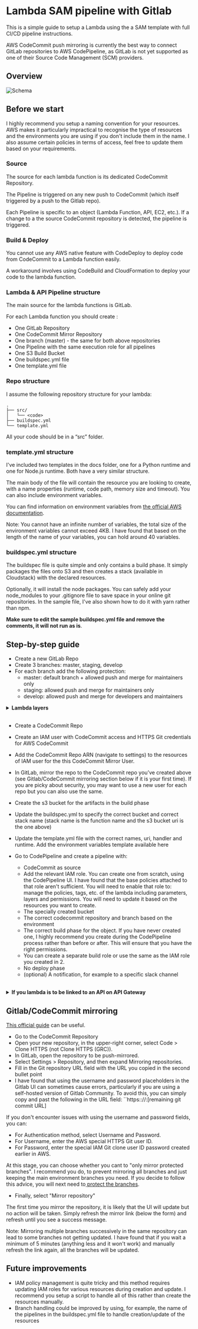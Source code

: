 # Lambda SAM pipeline with Gitlab 

This is a simple guide to setup a Lambda using the a SAM template with full CI/CD pipeline instructions.

AWS CodeCommit push mirroring is currently the best way to connect GitLab repositories to AWS CodePipeline, as GitLab is not yet supported as one of their Source Code Management (SCM) providers.

## Overview

![Schema](./docs/schema.png)

## Before we start

I highly recommend you setup a naming convention for your resources. AWS makes it particularly impractical to recognise the type of resources and the environments you are using if you don't include them in the name.
I also assume certain policies in terms of access, feel free to update them based on your requirements.

### Source
The source for each lambda function is its dedicated CodeCommit Repository.

The Pipeline is triggered on any new push to CodeCommit (which itself triggered by a push to the Gitlab repo).

Each Pipeline is specific to an object (Lambda Function, API, EC2, etc.). If a change to a the source CodeCommit repository is detected, the pipeline is triggered.

### Build & Deploy
You cannot use any AWS native feature with CodeDeploy to deploy code from CodeCommit to a Lambda function easily.

A workaround involves using CodeBuild and CloudFormation to deploy your code to the lambda function.

### Lambda & API Pipeline structure
The main source for the lambda functions is GitLab. 

For each Lambda function you should create : 

- One GitLab Repository
- One CodeCommit Mirror Repository
- One branch (master) - the same for both above repositories
- One Pipeline with the same execution role for all pipelines
- One S3 Build Bucket
- One buildspec.yml file
- One template.yml file

### Repo structure

I assume the following repository structure for your lambda:

```
.
├── src/
│   └── <code>
├── buildspec.yml
└── template.yml
```

All your code should be in a “src” folder.

### template.yml structure

I've included two templates in the docs folder, one for a Python runtime and one for Node.js runtime. Both have a very similar structure. 

The main body of the file will contain the resource you are looking to create, with a name properties (runtime, code path, memory size and timeout). You can also include environment variables. 

You can find information on environment variables from [the official AWS documentation](https://docs.aws.amazon.com/lambda/latest/dg/configuration-envvars.html).

Note: You cannot have an infinite number of variables, the total size of the environment variables cannot exceed 4KB. I have found that based on the length of the name of your variables, you can hold around 40 variables. 

### buildspec.yml structure

The buildspec file is quite simple and only contains a build phase. It simply packages the files onto S3 and then creates a stack (available in Cloudstack) with the declared resources.

Optionally, it will install the node packages. You can safely add your node_modules to your .gitignore file to save space in your online git repositories. In the sample file, I've also shown how to do it with yarn rather than npm. 

**Make sure to edit the sample buildspec.yml file and remove the comments, it will not run as is**.


## Step-by-step guide

- Create a new GitLab Repo
- Create 3 branches: master, staging, develop
- For each branch add the following protection:
  - master: default branch + allowed push and merge for maintainers only
  - staging: allowed push and merge for maintainers only
  - develop:  allowed push and merge for developers and maintainers

<details>
<summary> <b>Lambda layers</b> </summary>
If you lambda uses layers (i.e. python libraries), you’ll have to create them manually and add their ARN like in the template above. Follow this guide for creating layers: https://www.kipi.bi/post/creating-an-aws-lambda-layer  ( pip3 install -r requirements.txt -t  ./). MAKE SURE TO ZIP THE PYTHON FOLDER WITH ITS CONTENTS, NOT JUST THE CONTENTS AS INDICATED IN THE GUIDE. YES, THEY’RE IDIOTS… For layers above 50MB, upload it to avumilambdalayers bucket and upload it from s3. BEWARE: The total size of the 5 maximum layers is 250MB. 
</details>

<br/>

- Create a CodeCommit Repo
- Create an IAM user with CodeCommit access and HTTPS Git credentials for AWS CodeCommit
- Add the CodeCommit Repo ARN (navigate to settings) to the resources of IAM user for the this CodeCommit Mirror User.

- In GitLab, mirror the repo to the CodeCommit repo you’ve created above (see Gitlab/CodeCommit mirroring section below if it is your first time). If you are picky about security, you may want to use a new user for each repo but you can also use the same.

- Create the s3 bucket for the artifacts in the build phase
- Update the buildspec.yml to specify the correct bucket and correct stack name (stack name is the function name and the s3 bucket uri is the one above)
- Update the template.yml file with the correct names, uri, handler and runtime. Add the environment variables template available here

- Go to CodePipeline and create a pipeline with:
  - CodeCommit as source
  - Add the relevant IAM role. You can create one from scratch, using the CodePipeline UI. I have found that the base policies attached to that role aren't sufficient. You will need to enable that role to: manage the policies, tags, etc. of the lambda including parameters, layers and permissions. You will need to update it based on the resources you want to create. 
  - The specially created bucket
  - The correct codecommit repository and branch based on the environment
  - The correct build phase for the object. If you have never created one, I highly recommend you create during the CodePipeline process rather than before or after. This will ensure that you have the right permissions.
  - You can create a separate build role or use the same as the IAM role you created in 2.
  - No deploy phase
  - (optional) A notification, for example to a specific slack channel

</br>
<details>
<summary> <b>If you lambda is to be linked to an API on API Gateway</b> </summary>

- add the ARN of the lambda function to be called in the appropriate IAM role responsible for the invocation of the function by API Gateway 
- update the api.yml for each branch by adding the new path and lambda proxy link

Refer to the API SAM Template repo for further information.

</details>


## Gitlab/CodeCommit mirroring

[This official guide](https://docs.gitlab.com/ee/user/project/repository/mirror/push.html#set-up-a-push-mirror-from-gitlab-to-aws-codecommit) can be useful.

- Go to the CodeCommit Repository
- Open your new repository, in the upper-right corner, select Code > Clone HTTPS (not Clone HTTPS (GRC)).
- In GitLab, open the repository to be push-mirrored.
- Select Settings > Repository, and then expand Mirroring repositories.
- Fill in the Git repository URL field with the URL you copied in the second bullet point
- I have found that using the username and password placeholders in the Gitlab UI can sometimes cause errors, particularly if you are using a self-hosted version of Gitlab Community. To avoid this, you can simply copy and past the following in the URL field: ``https:://<username>:<password>[remaining git commit URL]

If you don't encounter issues with using the username and password fields, you can:
- For Authentication method, select Username and Password.
- For Username, enter the AWS special HTTPS Git user ID.
- For Password, enter the special IAM Git clone user ID password created earlier in AWS.

At this stage, you can choose whether you cant to "only mirror protected branches". I recommend you do, to prevent mirroring all branches and just keeping the main environment branches you need. If you decide to follow this advice, you will next need to[ protect the branches](https://docs.gitlab.com/ee/user/project/protected_branches.html).

- Finally, select "Mirror repository"

The first time you mirror the repository, it is likely that the UI will update but no action will be taken. Simply refresh the mirror link (below the form) and refresh until you see a success message.


Note: Mirroring multiple branches successively in the same repository can lead to some branches not getting updated. I have found that if you wait a minimum of 5 minutes (anything less and it won't work) and manually refresh the link again, all the branches will be updated.

## Future improvements

- IAM policy management is quite tricky and this method requires updating IAM roles for various resources during creation and update. I recommend you setup a script to handle all of this rather than create the resources manually. 
- Branch handling could be improved by using, for example, the name of the pipelines in the buildspec.yml file to handle creation/update of the resources